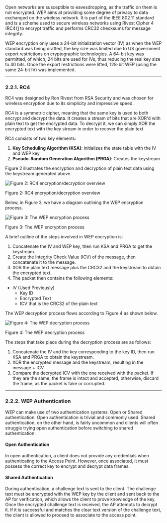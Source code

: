 
Open networks are susceptible to eavesdropping, as the traffic on them is not encrypted. WEP aims at providing some degree of privacy to data exchanged on the wireless network. It is part of the IEEE 802.11 standard and is a scheme used to secure wireless networks using Rivest Cipher 4 (RC4)[1](https://portal.offsec.com/courses/pen-210-9545/learning/wi-fi-encryption-15794/wired-equivalent-privacy-15861/wired-equivalent-privacy-16022#fn-local_id_80-1) to encrypt traffic and performs CRC32 checksums for message integrity.

WEP encryption only uses a 24-bit initialization vector (IV) as when the WEP standard was being drafted, the key size was limited due to US government export restrictions on cryptographic technologies. A 64-bit key was permitted, of which, 24 bits are used for IVs, thus reducing the real key size to 40 bits. Once the export restrictions were lifted, 128-bit WEP (using the same 24-bit IV) was implemented.

-----

### 2.2.1. RC4

RC4 was designed by Ron Rivest from RSA Security and was chosen for wireless encryption due to its simplicity and impressive speed.

RC4 is a symmetric cipher, meaning that the same key is used to both encrypt and decrypt the data. It creates a stream of bits that are XOR'd with plain text to get the encrypted data. To decrypt it, we can simply XOR the encrypted text with the key stream in order to recover the plain text.

RC4 consists of two key elements:

1. **Key Scheduling Algorithm (KSA)**: Initializes the state table with the IV and WEP key
2. **Pseudo-Random Generation Algorithm (PRGA)**: Creates the keystream

Figure 2 illustrates the encryption and decryption of plain text data using the keystream generated above.

![Figure 2: RC4 encryption/decryption overview](https://static.offsec.com/offsec-courses/PEN-210/images/Encryption/ebddd87f3d06c9f6c9e66492b9290927-Picture2.png)

Figure 2: RC4 encryption/decryption overview

Below, in Figure 3, we have a diagram outlining the WEP encryption process.

![Figure 3: The WEP encryption process](https://static.offsec.com/offsec-courses/PEN-210/images/Encryption/1f60bce780b5ec4c5259599800bae4b2-Picture3.png)

Figure 3: The WEP encryption process

A brief outline of the steps involved in WEP encryption is:

1. Concatenate the IV and WEP key, then run KSA and PRGA to get the keystream.
2. Create the Integrity Check Value (ICV) of the message, then concatenate it to the message.
3. XOR the plain text message plus the CRC32 and the keystream to obtain the encrypted text.
4. The packet then contains the following elements:

- IV (Used Previously)
    - Key ID
    - Encrypted Text
    - ICV that is the CRC32 of the plain text

The WEP decryption process flows according to Figure 4 as shown below.

![Figure 4: The WEP decryption process](https://static.offsec.com/offsec-courses/PEN-210/images/Encryption/6cd656cb021e626c072d8ab34429b3cb-Picture4.png)

Figure 4: The WEP decryption process

The steps that take place during the decryption process are as follows:

1. Concatenate the IV and the key corresponding to the key ID, then run KSA and PRGA to obtain the keystream.
2. XOR the encrypted message and the keystream, resulting in the message + ICV.
3. Compare the decrypted ICV with the one received with the packet. If they are the same, the frame is intact and accepted, otherwise, discard the frame, as the packet is fake or corrupted.
----
### 2.2.2. WEP Authentication

WEP can make use of two authentication systems: Open or Shared authentication. Open authentication is trivial and commonly used. Shared authentication, on the other hand, is fairly uncommon and clients will often struggle trying open authentication before switching to shared authentication.

#### Open Authentication

In open authentication, a client does not provide any credentials when authenticating to the Access Point. However, once associated, it must possess the correct key to encrypt and decrypt data frames.

#### Shared Authentication

During authentication, a challenge text is sent to the client. The challenge text must be encrypted with the WEP key by the client and sent back to the AP for verification, which allows the client to prove knowledge of the key. Once the encrypted challenge text is received, the AP attempts to decrypt it. If it is successful and matches the clear text version of the challenge text, the client is allowed to proceed to associate to the access point.